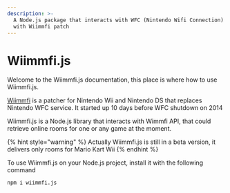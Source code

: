 ```yaml
---
description: >-
  A Node.js package that interacts with WFC (Nintendo Wifi Connection) games
  with Wiimmfi patch
---
```


# Wiimmfi.js

Welcome to the Wiimmfi.js documentation, this place is where how to use Wiimmfi.js.

[Wiimmfi](https://www.wiimmfi.de) is a patcher for Nintendo Wii and Nintendo DS that replaces Nintendo WFC service. It started up 10 days before WFC shutdown on 2014

Wiimmfi.js is a Node.js library that interacts with Wimmfi API, that could retrieve online rooms for one or any game at the moment.

{% hint style="warning" %}
Actually Wiimmfi.js is still in a beta version, it delivers only rooms for Mario Kart Wii
{% endhint %}

To use Wiimmfi.js on your Node.js project, install it with the following command

```text
npm i wiimmfi.js
```



